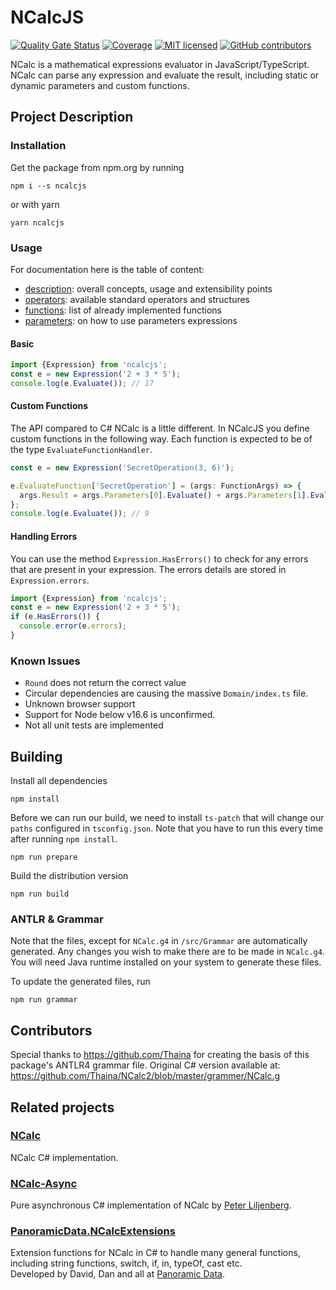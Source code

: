 # NCalcJS

[![Quality Gate Status](https://sonarcloud.io/api/project_badges/measure?project=ThomasHambach_NcalcJS&metric=alert_status)](https://sonarcloud.io/summary/new_code?id=ThomasHambach_NcalcJS)
[![Coverage](https://sonarcloud.io/api/project_badges/measure?project=ThomasHambach_NcalcJS&metric=coverage)](https://sonarcloud.io/summary/new_code?id=ThomasHambach_NcalcJS)
[![MIT licensed](https://img.shields.io/badge/license-MIT-blue.svg)](LICENSE)
[![GitHub contributors](https://img.shields.io/github/contributors/thomashambach/NCalcJS.svg)](https://github.com/thomashambach/NCalcJS/graphs/contributors)

NCalc is a mathematical expressions evaluator in JavaScript/TypeScript. NCalc can parse any
expression and evaluate the result, including static or dynamic parameters and custom functions.

## Project Description

### Installation

Get the package from npm.org by running

    npm i --s ncalcjs

or with yarn

    yarn ncalcjs

### Usage

For documentation here is the table of content:

- [description](docs/description.md): overall concepts, usage and extensibility points
- [operators](docs/operators.md): available standard operators and structures
- [functions](docs/functions.md): list of already implemented functions
- [parameters](docs/parameters.md): on how to use parameters expressions

#### Basic

```typescript
import {Expression} from 'ncalcjs';
const e = new Expression('2 + 3 * 5');
console.log(e.Evaluate()); // 17
```

#### Custom Functions

The API compared to C# NCalc is a little different. In NCalcJS you define custom functions in the
following way. Each function is expected to be of the type `EvaluateFunctionHandler`.

```typescript
const e = new Expression('SecretOperation(3, 6)');

e.EvaluateFunction['SecretOperation'] = (args: FunctionArgs) => {
  args.Result = args.Parameters[0].Evaluate() + args.Parameters[1].Evaluate();
};
console.log(e.Evaluate()); // 9
```

#### Handling Errors

You can use the method `Expression.HasErrors()` to check for any errors that are present in your
expression. The errors details are stored in `Expression.errors`.

```typescript
import {Expression} from 'ncalcjs';
const e = new Expression('2 + 3 * 5');
if (e.HasErrors()) {
  console.error(e.errors);
}
```

### Known Issues

- `Round` does not return the correct value
- Circular dependencies are causing the massive `Domain/index.ts` file.
- Unknown browser support
- Support for Node below v16.6 is unconfirmed.
- Not all unit tests are implemented

## Building

Install all dependencies

    npm install

Before we can run our build, we need to install `ts-patch` that will change our `paths` configured
in `tsconfig.json`. Note that you have to run this every time after running `npm install`.

    npm run prepare

Build the distribution version

    npm run build

### ANTLR & Grammar

Note that the files, except for `NCalc.g4` in `/src/Grammar` are automatically generated. Any
changes you wish to make there are to be made in `NCalc.g4`. You will need Java runtime installed on
your system to generate these files.

To update the generated files, run

    npm run grammar

## Contributors

Special thanks to https://github.com/Thaina for creating the basis of this package's ANTLR4 grammar
file. Original C# version available at: https://github.com/Thaina/NCalc2/blob/master/grammer/NCalc.g

## Related projects

### [NCalc](https://github.com/ncalc/ncalc/)

NCalc C# implementation.

### [NCalc-Async](https://github.com/ncalc/ncalc-async/)

Pure asynchronous C# implementation of NCalc by [Peter Liljenberg](https://github.com/petli).

### [PanoramicData.NCalcExtensions](https://github.com/panoramicdata/PanoramicData.NCalcExtensions)

Extension functions for NCalc in C# to handle many general functions,  
including string functions, switch, if, in, typeOf, cast etc.  
Developed by David, Dan and all at [Panoramic Data](https://github.com/panoramicdata).
